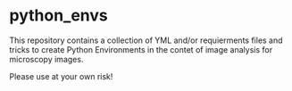 # python_envs

This repository contains a collection of YML and/or requierments files and tricks to create Python Environments in the contet of image analysis for microscopy images. 

Please use at your own risk!
